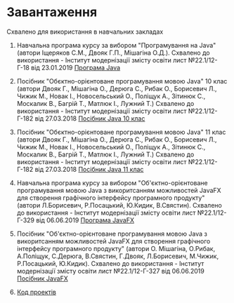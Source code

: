 # Завантаження

Схвалено для використання в навчальних закладах

1. Навчальна програма курсу за вибором "Програмування на Java" (автори Іщеряков С.М., Двояк Г.П., Мішагіна О.Д.). Схвалено до використання - Інститут модернізації змісту освіти лист №22.1/12-Г-18 від 23.01.2019 [Програма Java](https://github.com/atmp-if/javafx/releases/latest/download/Java.docx) 

2. Посібник "Обєктно-орієнтоване програмування мовою Java" 10 клас (автори Двояк Г., Мішагіна О., Дерюга С., Рибак О., Борисевич Л., Чижик М., Новак І., Новосельський О., Поліщук А., Зітинюк С., Москалик В., Багрій Т., Матлюк І., Лужний Т.) Схвалено до використання - Інститут модернізації змісту освіти лист №22.1/12-Г-182 від 27.03.2018 [Посібник Java 10 клас](https://github.com/atmp-if/javafx/releases/latest/download/Java.10.pdf) 

3. Посібник "Обєктно-орієнтоване програмування мовою Java" 11 клас (автори Двояк Г., Мішагіна О., Дерюга С., Рибак О., Борисевич Л., Чижик М., Новак І., Новосельський О., Поліщук А., Зітинюк С., Москалик В., Багрій Т., Матлюк І., Лужний Т.) Схвалено до використання - Інститут модернізації змісту освіти лист №22.1/12-Г-182 від 27.03.2018 [Посібник Java 11 клас](https://github.com/atmp-if/javafx/releases/latest/download/Java.11.pdf) 

4. Навчальна програма курсу за вибором "Об'єктно-орієнтоване програмування мовою Java з викоритсанням можливостей JavaFX для створення графічного інтерфейсу програмного продукту" (автори Л.Борисевич, Р.Посацький, Ю.Кидик, В.Свястин). Схвалено до використання - Інститут модернізації змісту освіти лист №22.1/12-Г-329 від 06.06.2019
[Програма JavaFX](https://github.com/atmp-if/javafx/releases/latest/download/JavaFX.docx) 

5. Посібник "Об'єктно-орієнтоване програмування мовою Java з викоритсанням можливостей JavaFX для створення графічного інтерфейсу програмного продукту" (автори О. Мішагіна, О.Рибак, А.Поліщук, С.Дерюга, В.Свястин, Г.Двояк,  Л.Борисевич, М.Чижик, Р.Посацький, Ю.Кидик). Схвалено до використання - Інститут модернізації змісту освіти лист №22.1/12-Г-327 від 06.06.2019 [Посібник JavaFX](https://github.com/atmp-if/javafx/releases/latest/download/JavaFX.pdf) 

6. [Код проектів](https://github.com/atmp-if/javafx/archive/project.zip)

